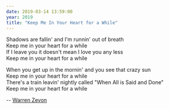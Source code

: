```yaml
---
date: 2019-03-14 13:59:00
year: 2019
title: "Keep Me In Your Heart for a While"
---
```


Shadows are fallin' and I'm runnin' out of breath<br/>
Keep me in your heart for a while<br/>
If I leave you it doesn't mean I love you any less<br/>
Keep me in your heart for a while

When you get up in the mornin' and you see that crazy sun<br/>
Keep me in your heart for a while<br/>
There's a train leavin' nightly called "When All is Said and Done"<br/>
Keep me in your heart for a while

-- [Warren Zevon](https://www.youtube.com/watch?v=6dscsGRjpxk)
